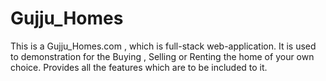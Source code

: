 # Gujju_Homes
This is a Gujju_Homes.com , which is full-stack web-application. It is used to demonstration for the Buying , Selling or Renting the home of your own choice. Provides all the features which are to be included to it.
